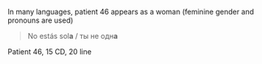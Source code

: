 In many languages, patient 46 appears as a woman (feminine gender and pronouns are used)

> No estás sol**a** / ты не одн**а**

Patient 46, 15 CD, 20 line
